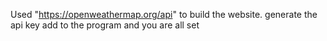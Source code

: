 Used "https://openweathermap.org/api" to build the website.
generate the api key add to the program and you are all set
